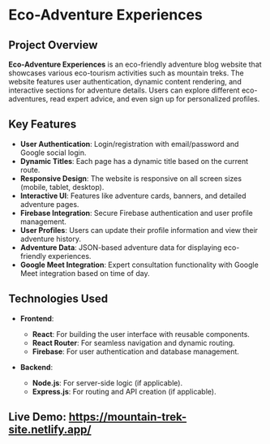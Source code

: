 # Eco-Adventure Experiences

## Project Overview
**Eco-Adventure Experiences** is an eco-friendly adventure blog website that showcases various eco-tourism activities such as mountain treks. The website features user authentication, dynamic content rendering, and interactive sections for adventure details. Users can explore different eco-adventures, read expert advice, and even sign up for personalized profiles.

## Key Features
- **User  Authentication**: Login/registration with email/password and Google social login.
- **Dynamic Titles**: Each page has a dynamic title based on the current route.
- **Responsive Design**: The website is responsive on all screen sizes (mobile, tablet, desktop).
- **Interactive UI**: Features like adventure cards, banners, and detailed adventure pages.
- **Firebase Integration**: Secure Firebase authentication and user profile management.
- **User  Profiles**: Users can update their profile information and view their adventure history.
- **Adventure Data**: JSON-based adventure data for displaying eco-friendly experiences.
- **Google Meet Integration**: Expert consultation functionality with Google Meet integration based on time of day.

## Technologies Used
- **Frontend**: 
  - **React**: For building the user interface with reusable components.
  - **React Router**: For seamless navigation and dynamic routing.
  - **Firebase**: For user authentication and database management.

- **Backend**: 
  - **Node.js**: For server-side logic (if applicable).
  - **Express.js**: For routing and API creation (if applicable).

## Live Demo: https://mountain-trek-site.netlify.app/

